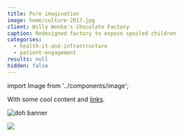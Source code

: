 ```yaml
---
title: Pure imagination
image: home/culture-2017.jpg
client: Willy Wonka's Chocolate Factory
caption: Redesigned factory to expose spoiled children
categories:
  - health-it-and-infrastructure
  - patient-engagement
results: null
hidden: false
---
```


import Image from '../components/image';

With some cool content and [links](https://www.google.com).

![doh banner](features/determinants-of-health/feature_banner.jpg)

<Image src="features/determinants-of-health/feature_banner.jpg"></Image>
